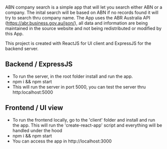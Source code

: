 ABN company search is a simple app that will let you search either ABN or a company. The inital search will be based on ABN if no records found it will try to search thru company name. The App uses the ABR Australia API (https://abr.business.gov.au/json/), all data and information are being maintained in the source website and not being redistributed or modified by this App.

This project is created with ReactJS for UI client and ExpressJS for the backend server.

## Backend / ExpressJS

- To run the server, in the root folder install and run the app.
- npm i && npm start
- This will run the server in port 5000, you can test the server thru http:localhost:5000

## Frontend / UI view

- To run the frontend locally, go to the 'client' folder and install and run the app. This will run the 'create-react-app' script and everything will be handled under the hood
- npm i && npm start
- You can access the app in http://localhost:3000

